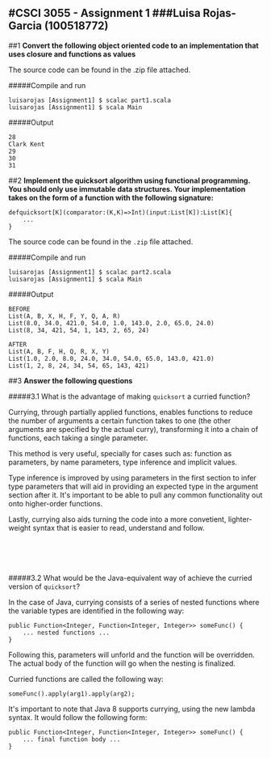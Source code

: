 #CSCI 3055 - Assignment 1
###Luisa Rojas-Garcia (100518772)
---
##1
**Convert the following object oriented code to an implementation that uses closure and functions as
values**

The source code can be found in the .zip file attached.

#####Compile and run
```
luisarojas [Assignment1] $ scalac part1.scala
luisarojas [Assignment1] $ scala Main
```
#####Output
```
28
Clark Kent
29
30
31
```

##2
**Implement the quicksort algorithm using functional programming. You should only use immutable data structures. Your implementation takes on the form of a function with the following signature:**

```
defquicksort[K](comparator:(K,K)=>Int)(input:List[K]):List[K]{
	...
}
```

The source code can be found in the `.zip` file attached.

#####Compile and run
```
luisarojas [Assignment1] $ scalac part2.scala
luisarojas [Assignment1] $ scala Main
```

#####Output
```
BEFORE
List(A, B, X, H, F, Y, Q, A, R)
List(8.0, 34.0, 421.0, 54.0, 1.0, 143.0, 2.0, 65.0, 24.0)
List(8, 34, 421, 54, 1, 143, 2, 65, 24)

AFTER
List(A, B, F, H, Q, R, X, Y)
List(1.0, 2.0, 8.0, 24.0, 34.0, 54.0, 65.0, 143.0, 421.0)
List(1, 2, 8, 24, 34, 54, 65, 143, 421)
```

##3
**Answer the following questions**

#####3.1 What is the advantage of making `quicksort` a curried function?

Currying, through partially applied functions, enables functions to reduce the number of arguments a certain function takes to one (the other arguments are specified by the actual curry), transforming it into a chain of functions, each taking a single parameter.

This method is very useful, specially for cases such as: function as parameters, by name parameters, type inference and implicit values.

Type inference is improved by using parameters in the first section to infer type parameters that will aid in providing an expected type in the argument section after it. It's important to be able to pull any common functionality out onto higher-order functions.

Lastly, currying also aids turning the code into a more convetient, lighter-weight syntax that is easier to read, understand and follow.
<br><br><br><br><br>

#####3.2 What would be the Java-equivalent way of achieve the curried version of `quicksort`?

In the case of Java, currying consists of a series of nested functions where the variable types are identified in the following way:

```
public Function<Integer, Function<Integer, Integer>> someFunc() {
	... nested functions ...
}
```
Following this, parameters will unforld and the function will be overridden. The actual body of the function will go when the nesting is finalized.

Curried functions are called the following way:

```
someFunc().apply(arg1).apply(arg2);
```
It's important to note that Java 8 supports currying, using the new lambda syntax. It would follow the following form:

```
public Function<Integer, Function<Integer, Integer>> someFunc() {
	... final function body ...
}
```